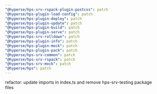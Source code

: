 ```yaml
---
"@hyperse/hps-srv-rspack-plugin-postcss": patch
"@hyperse/hps-plugin-load-config": patch
"@hyperse/hps-plugin-deploy": patch
"@hyperse/hps-plugin-update": patch
"@hyperse/hps-plugin-build": patch
"@hyperse/hps-plugin-serve": patch
"@hyperse/hps-srv-rolldown": patch
"@hyperse/hps-plugin-info": patch
"@hyperse/hps-plugin-mock": patch
"@hyperse/hps-plugin-pack": patch
"@hyperse/hps-srv-common": patch
"@hyperse/hps-srv-rspack": patch
"@hyperse/hps-srv-mock": patch
"@hyperse/hps": patch
---
```


refactor: update imports in index.ts and remove hps-srv-testing package files
